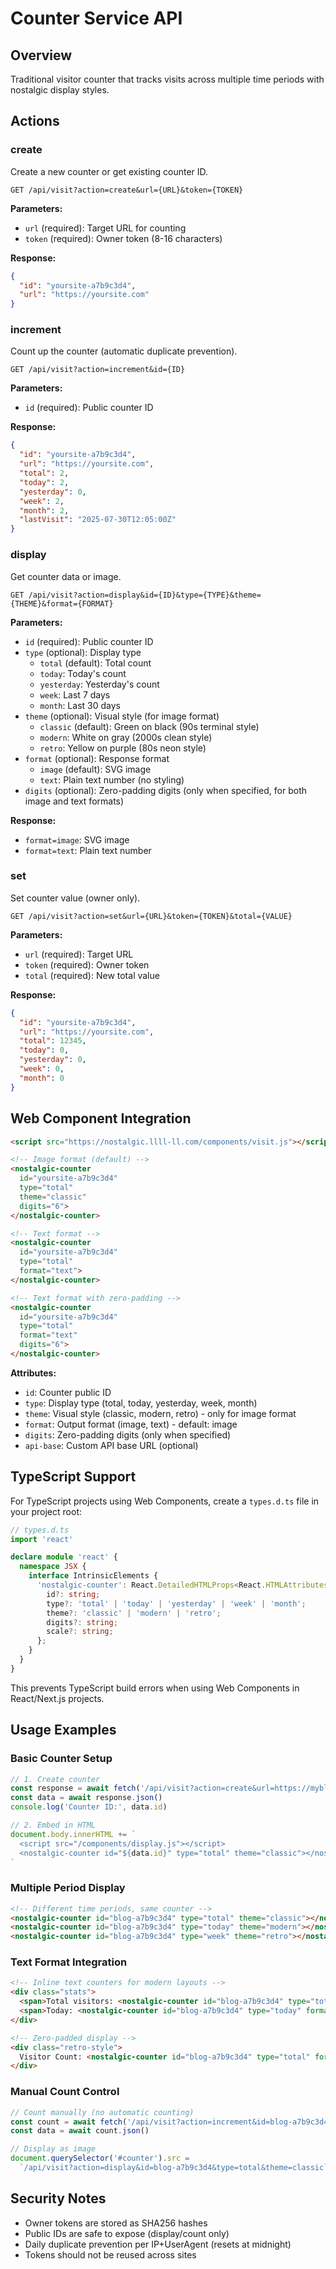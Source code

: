 # Counter Service API

## Overview

Traditional visitor counter that tracks visits across multiple time periods with nostalgic display styles.

## Actions

### create
Create a new counter or get existing counter ID.

```
GET /api/visit?action=create&url={URL}&token={TOKEN}
```

**Parameters:**
- `url` (required): Target URL for counting
- `token` (required): Owner token (8-16 characters)

**Response:**
```json
{
  "id": "yoursite-a7b9c3d4",
  "url": "https://yoursite.com"
}
```

### increment
Count up the counter (automatic duplicate prevention).

```
GET /api/visit?action=increment&id={ID}
```

**Parameters:**
- `id` (required): Public counter ID

**Response:**
```json
{
  "id": "yoursite-a7b9c3d4",
  "url": "https://yoursite.com",
  "total": 2,
  "today": 2,
  "yesterday": 0,
  "week": 2,
  "month": 2,
  "lastVisit": "2025-07-30T12:05:00Z"
}
```

### display
Get counter data or image.

```
GET /api/visit?action=display&id={ID}&type={TYPE}&theme={THEME}&format={FORMAT}
```

**Parameters:**
- `id` (required): Public counter ID
- `type` (optional): Display type
  - `total` (default): Total count
  - `today`: Today's count
  - `yesterday`: Yesterday's count
  - `week`: Last 7 days
  - `month`: Last 30 days
- `theme` (optional): Visual style (for image format)
  - `classic` (default): Green on black (90s terminal style)
  - `modern`: White on gray (2000s clean style)
  - `retro`: Yellow on purple (80s neon style)
- `format` (optional): Response format
  - `image` (default): SVG image
  - `text`: Plain text number (no styling)
- `digits` (optional): Zero-padding digits (only when specified, for both image and text formats)

**Response:**
- `format=image`: SVG image
- `format=text`: Plain text number

### set
Set counter value (owner only).

```
GET /api/visit?action=set&url={URL}&token={TOKEN}&total={VALUE}
```

**Parameters:**
- `url` (required): Target URL
- `token` (required): Owner token
- `total` (required): New total value

**Response:**
```json
{
  "id": "yoursite-a7b9c3d4",
  "url": "https://yoursite.com",
  "total": 12345,
  "today": 0,
  "yesterday": 0,
  "week": 0,
  "month": 0
}
```

## Web Component Integration

```html
<script src="https://nostalgic.llll-ll.com/components/visit.js"></script>

<!-- Image format (default) -->
<nostalgic-counter 
  id="yoursite-a7b9c3d4" 
  type="total" 
  theme="classic"
  digits="6">
</nostalgic-counter>

<!-- Text format -->
<nostalgic-counter 
  id="yoursite-a7b9c3d4" 
  type="total" 
  format="text">
</nostalgic-counter>

<!-- Text format with zero-padding -->
<nostalgic-counter 
  id="yoursite-a7b9c3d4" 
  type="total" 
  format="text"
  digits="6">
</nostalgic-counter>
```

**Attributes:**
- `id`: Counter public ID
- `type`: Display type (total, today, yesterday, week, month)
- `theme`: Visual style (classic, modern, retro) - only for image format
- `format`: Output format (image, text) - default: image
- `digits`: Zero-padding digits (only when specified)
- `api-base`: Custom API base URL (optional)

## TypeScript Support

For TypeScript projects using Web Components, create a `types.d.ts` file in your project root:

```typescript
// types.d.ts
import 'react'

declare module 'react' {
  namespace JSX {
    interface IntrinsicElements {
      'nostalgic-counter': React.DetailedHTMLProps<React.HTMLAttributes<HTMLElement>, HTMLElement> & {
        id?: string;
        type?: 'total' | 'today' | 'yesterday' | 'week' | 'month';
        theme?: 'classic' | 'modern' | 'retro';
        digits?: string;
        scale?: string;
      };
    }
  }
}
```

This prevents TypeScript build errors when using Web Components in React/Next.js projects.

## Usage Examples

### Basic Counter Setup
```javascript
// 1. Create counter
const response = await fetch('/api/visit?action=create&url=https://myblog.com&token=my-secret')
const data = await response.json()
console.log('Counter ID:', data.id)

// 2. Embed in HTML
document.body.innerHTML += `
  <script src="/components/display.js"></script>
  <nostalgic-counter id="${data.id}" type="total" theme="classic"></nostalgic-counter>
`
```

### Multiple Period Display
```html
<!-- Different time periods, same counter -->
<nostalgic-counter id="blog-a7b9c3d4" type="total" theme="classic"></nostalgic-counter>
<nostalgic-counter id="blog-a7b9c3d4" type="today" theme="modern"></nostalgic-counter>
<nostalgic-counter id="blog-a7b9c3d4" type="week" theme="retro"></nostalgic-counter>
```

### Text Format Integration
```html
<!-- Inline text counters for modern layouts -->
<div class="stats">
  <span>Total visitors: <nostalgic-counter id="blog-a7b9c3d4" type="total" format="text"></nostalgic-counter></span>
  <span>Today: <nostalgic-counter id="blog-a7b9c3d4" type="today" format="text"></nostalgic-counter></span>
</div>

<!-- Zero-padded display -->
<div class="retro-style">
  Visitor Count: <nostalgic-counter id="blog-a7b9c3d4" type="total" format="text" digits="8"></nostalgic-counter>
</div>
```

### Manual Count Control
```javascript
// Count manually (no automatic counting)
const count = await fetch('/api/visit?action=increment&id=blog-a7b9c3d4')
const data = await count.json()

// Display as image
document.querySelector('#counter').src = 
  `/api/visit?action=display&id=blog-a7b9c3d4&type=total&theme=classic`
```

## Security Notes

- Owner tokens are stored as SHA256 hashes
- Public IDs are safe to expose (display/count only)
- Daily duplicate prevention per IP+UserAgent (resets at midnight)
- Tokens should not be reused across sites